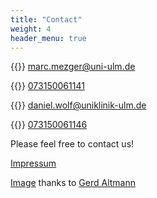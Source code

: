 ```yaml
---
title: "Contact"
weight: 4
header_menu: true
---
```


{{<icon class="fa fa-envelope">}}&nbsp;[marc.mezger@uni-ulm.de](mailto:marc.mezger@uni-ulm.de)

{{<icon class="fa fa-phone">}}&nbsp;[073150061141](073150061141)

{{<icon class="fa fa-envelope">}}&nbsp;[daniel.wolf@uniklinik-ulm.de](mailto:daniel.wolf@uniklinik-ulm.de)

{{<icon class="fa fa-phone">}}&nbsp;[073150061146](073150061146)

Please feel free to contact us!

[Impressum](https://www.uni-ulm.de/rechtliche-hinweise/impressum/)

[Image](https://pixabay.com/illustrations/artificial-intelligence-brain-think-3382507/) thanks to [Gerd Altmann](https://pixabay.com/users/geralt-9301/)
